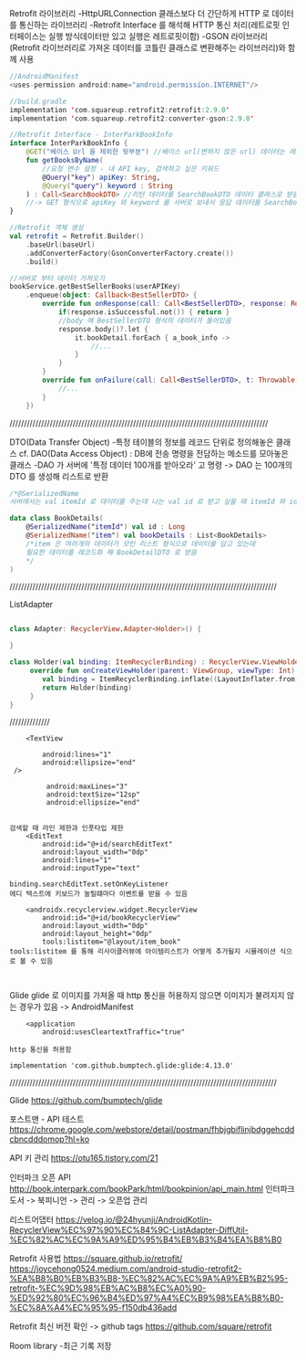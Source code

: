 Retrofit 라이브러리
-HttpURLConnection 클래스보다 더 간단하게 HTTP 로 데이터를 통신하는 라이브러리
-Retrofit Interface 를 해석해 HTTP 통신 처리(레트로핏 인터페이스는 실행 방식데이터만 있고 실행은 레트로핏이함)
-GSON 라이브러리(Retrofit 라이브러리로 가져온 데이터를 코틀린 클래스로 변환해주는 라이브러리)와 함께 사용

```kotlin
//AndroidManifest
<uses-permission android:name="android.permission.INTERNET"/>

//build.gradle
implementation 'com.squareup.retrofit2:retrofit:2.9.0'
implementation 'com.squareup.retrofit2:converter-gson:2.9.0'

//Retrofit Interface - InterParkBookInfo
interface InterParkBookInfo {
    @GET("베이스 Url 을 제외한 뒷부분") //베이스 url(변하지 않은 url) 데이터는 레트로핏 객체 생성 시 설정
    fun getBooksByName(
        //요청 변수 설정 - 내 API key, 검색하고 싶은 키워드
        @Query("key") apiKey: String,
        @Query("query") keyword : String
    ) : Call<SearchBookDTO> //리턴 데이터를 SearchBookDTO 데이터 클래스로 받음
    //-> GET 형식으로 apiKey 와 keyword 를 서버로 보내서 응답 데이터를 SearchBookDTO 로 받음
}

//Retrofit 객체 생성
val retrofit = Retrofit.Builder()
    .baseUrl(baseUrl)
    .addConverterFactory(GsonConverterFactory.create())
    .build()

//서버로 부터 데이터 가져오기
bookService.getBestSellerBooks(userAPIKey)
    .enqueue(object: Callback<BestSellerDTO> {
        override fun onResponse(call: Call<BestSellerDTO>, response: Response<BestSellerDTO>) {
            if(response.isSuccessful.not()) { return }
            //body 에 BestSellerDTO 형식의 데이터가 들어있음
            response.body()?.let {
                it.bookDetail.forEach { a_book_info ->
                    //...
                }
            }
        }
        override fun onFailure(call: Call<BestSellerDTO>, t: Throwable) {
            //...
        }
    })
```

//////////////////////////////////////////////////////////////////////////////////////////


DTO(Data Transfer Object)
-특정 테이블의 정보를 레코드 단위로 정의해놓은 클래스
cf. DAO(Data Access Object) : DB에 전송 명령을 전담하는 메소드를 모아놓은 클래스
-DAO 가 서버에 '특정 데이터 100개를 받아오라' 고 명령 -> DAO 는 100개의 DTO 를 생성해 리스트로 반환

```kotlin
/*@SerializedName
서버에서는 val itemId 로 데이터를 주는데 나는 val id 로 받고 싶을 때 itemId 와 id 를 매핑해주는 어노테이션*/

data class BookDetails(
    @SerializedName("itemId") val id : Long
    @SerializedName("item") val bookDetails : List<BookDetails>
    /*item 은 여러개의 데이터가 모인 리스트 형식으로 데이터를 담고 있는데
    필요한 데이터를 레코드화 해 BookDetailDTO 로 받음
    */
)
```

/////////////////////////////////////////////////////////////////////////////////////////////

ListAdapter

```kotlin

class Adapter: RecyclerView.Adapter<Holder>() {

}

class Holder(val binding: ItemRecyclerBinding) : RecyclerView.ViewHolder(binding.root) {
     override fun onCreateViewHolder(parent: ViewGroup, viewType: Int): Holder {
        val binding = ItemRecyclerBinding.inflate((LayoutInflater.from(parent.context), parent, false))
        return Holder(binding)
     }
}

```





//////////////
``` 텍스트 뷰가 길어저도 라인은 한개만 표시 할 때
    <TextView

        android:lines="1"
        android:ellipsize="end"
 />

         android:maxLines="3"
         android:textSize="12sp"
         android:ellipsize="end"


검색할 때 라인 제한과 인풋타입 제한
    <EditText
        android:id="@+id/searchEditText"
        android:layout_width="0dp"
        android:lines="1"
        android:inputType="text"

binding.searchEditText.setOnKeyListener
에디 텍스트에 키보드가 눌릴떄마다 이벤트를 받을 수 있음

    <androidx.recyclerview.widget.RecyclerView
        android:id="@+id/bookRecyclerView"
        android:layout_width="0dp"
        android:layout_height="0dp"
        tools:listitem="@layout/item_book"
tools:listitem 를 통해 리사이클러뷰에 아이템리스트가 어떻게 추가될지 시뮬레이션 식으로 볼 수 있음



```

Glide
glide 로 이미지를 가져올 때 http 통신을 허용하지 않으면 이미지가 불려지지 않는 경우가 있음
-> AndroidManifest
```
    <application
        android:usesCleartextTraffic="true"

http 통신을 허용함
```

`implementation 'com.github.bumptech.glide:glide:4.13.0'`


/////////////////////////////////////////////////////////////////////////////////////////////

Glide
https://github.com/bumptech/glide

포스트맨 - API 테스트
https://chrome.google.com/webstore/detail/postman/fhbjgbiflinjbdggehcddcbncdddomop?hl=ko

API 키 관리
https://otu165.tistory.com/21

인터파크 오픈 API
http://book.interpark.com/bookPark/html/bookpinion/api_main.html
인터파크 도서 -> 북피니언 -> 관리 -> 오픈업 관리

리스트어댑터
https://velog.io/@24hyunji/AndroidKotlin-RecyclerView%EC%97%90%EC%84%9C-ListAdapter-DiffUtil-%EC%82%AC%EC%9A%A9%ED%95%B4%EB%B3%B4%EA%B8%B0


Retrofit 사용법
https://square.github.io/retrofit/
https://joycehong0524.medium.com/android-studio-retrofit2-%EA%B8%B0%EB%B3%B8-%EC%82%AC%EC%9A%A9%EB%B2%95-retrofit-%EC%9D%98%EB%AC%B8%EC%A0%90-%ED%92%80%EC%96%B4%ED%97%A4%EC%B9%98%EA%B8%B0-%EC%8A%A4%EC%95%95-f150db436add

Retrofit 최신 버전 확인 -> github tags
https://github.com/square/retrofit

Room library
-최근 기록 저장